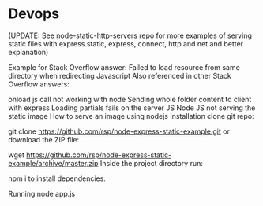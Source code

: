 # Devops

(UPDATE: See node-static-http-servers repo for more examples of serving static files with express.static, express, connect, http and net and better explanation)

Example for Stack Overflow answer:
Failed to load resource from same directory when redirecting Javascript
Also referenced in other Stack Overflow answers:

onload js call not working with node
Sending whole folder content to client with express
Loading partials fails on the server JS
Node JS not serving the static image
How to serve an image using nodejs
Installation
clone git repo:

git clone https://github.com/rsp/node-express-static-example.git
or download the ZIP file:

wget https://github.com/rsp/node-express-static-example/archive/master.zip
Inside the project directory run:

npm i
to install dependencies.

Running
node app.js
